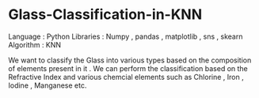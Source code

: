 # Glass-Classification-in-KNN

Language : Python 
Libraries : Numpy , pandas , matplotlib , sns , skearn
Algorithm  : KNN

We want to classify the Glass into various types based on the composition of elements present in it .
We can perform the classification based on the Refractive Index and various chemcial elements such as Chlorine , Iron , Iodine , Manganese etc.
